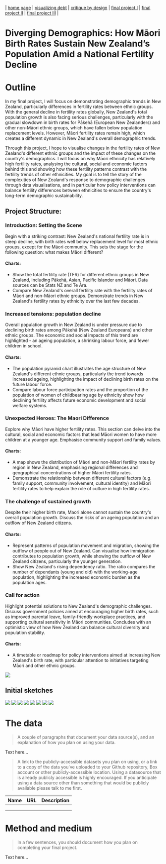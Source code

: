 | [home page](https://cmustudent.github.io/tswd-portfolio-templates/) | [visualizing debt](visualizing-government-debt) | [critique by design](critique-by-design) | [final project I](final-project-part-one) | [final project II](final-project-part-two) | [final project III](final-project-part-three) |

# Diverging Demographics: How Māori Birth Rates Sustain New Zealand’s Population Amid a National Fertility Decline

# Outline
In my final project, I will focus on demonstrating demographic trends in New Zealand, particularly differences in fertility rates between ethnic groups. With the general decline in fertility rates globally, New Zealand's total population growth is also facing serious challenges, particularly with the gradual slowdown in birth rates for Pākehā (European New Zealanders) and other non-Māori ethnic groups, which have fallen below population replacement levels. However, Māori fertility rates remain high, which creates a different dynamic in New Zealand's overall demographic trends.

Through this project, I hope to visualise changes in the fertility rates of New Zealand's different ethnic groups and the impact of these changes on the country's demographics. I will focus on why Māori ethnicity has relatively high fertility rates, analysing the cultural, social and economic factors behind this and showing how these fertility patterns contrast with the fertility trends of other ethnicities. My goal is to tell the story of the complexities of New Zealand's response to demographic challenges through data visualisations, and in particular how policy interventions can balance fertility differences between ethnicities to ensure the country's long-term demographic sustainability.


## Project Structure:
### Introduction: Setting the Scene
Begin with a striking contrast: New Zealand's national fertility rate is in steep decline, with birth rates well below replacement level for most ethnic groups, except for the Māori community. This sets the stage for the following question: what makes Māori different?
#### Charts:
- Show the total fertility rate (TFR) for different ethnic groups in New Zealand, including Pākehā, Asian, Pacific Islander and Māori. Data sources can be Stats NZ and Te Ara.
- Compare New Zealand's overall fertility rate with the fertility rates of Māori and non-Māori ethnic groups. Demonstrate trends in New Zealand's fertility rates by ethnicity over the last few decades.

### Increased tensions: population decline
Overall population growth in New Zealand is under pressure due to declining birth rates among Pākehā (New Zealand Europeans) and other ethnic groups. The economic and social impacts of this trend are highlighted - an ageing population, a shrinking labour force, and fewer children in school.
#### Charts:
- The population pyramid chart illustrates the age structure of New Zealand's different ethnic groups, particularly the trend towards increased ageing, highlighting the impact of declining birth rates on the future labour force.
- Compare labour force participation rates and the proportion of the population of women of childbearing age by ethnicity show how declining fertility affects future economic development and social welfare systems.

### Unexpected Heroes: The Maori Difference
Explore why Māori have higher fertility rates. This section can delve into the cultural, social and economic factors that lead Māori women to have more children at a younger age. Emphasise community support and family values.
#### Charts:
- A map shows the distribution of Māori and non-Māori fertility rates by region in New Zealand, emphasising regional differences and geographical concentrations of higher Māori fertility rates.
- Demonstrate the relationship between different cultural factors (e.g. family support, community involvement, cultural identity) and Māori fertility rates to help explain the role of culture in high fertility rates.

### The challenge of sustained growth
Despite their higher birth rate, Maori alone cannot sustain the country's overall population growth. Discuss the risks of an ageing population and an outflow of New Zealand citizens.
#### Charts:
- Represent patterns of population movement and migration, showing the outflow of people out of New Zealand. Can visualise how immigration contributes to population growth, while showing the outflow of New Zealand citizens, particularly the younger generation.
- Show New Zealand's rising dependency ratio. The ratio compares the number of dependants (young and old) with the working-age population, highlighting the increased economic burden as the population ages.

### Call for action
Highlight potential solutions to New Zealand's demographic challenges. Discuss government policies aimed at encouraging higher birth rates, such as improved parental leave, family-friendly workplace practices, and supporting cultural sensitivity in Māori communities. Concludes with an optimistic view of how New Zealand can balance cultural diversity and population stability.
#### Charts:
- A timetable or roadmap for policy interventions aimed at increasing New Zealand's birth rate, with particular attention to initiatives targeting Māori and other ethnic groups.

<img src="Story Arc.jpg" />

## Initial sketches
<img src="proj_part1_line.jpg" />
<img src="proj_part1_pyramid.jpg" />
<img src="proj_part1_stacked_area.jpg" />
<img src="proj_part1_map.jpg" />
<img src="proj_part1_radar.jpg" />
<img src="proj_part1_sankey.jpg" />
<img src="proj_part1_heatmap.jpg" />
<img src="proj_part1_roadmap.jpg" />


# The data
> A couple of paragraphs that document your data source(s), and an explanation of how you plan on using your data. 

Text here...

> A link to the publicly-accessible datasets you plan on using, or a link to a copy of the data you've uploaded to your Github repository, Box account or other publicly-accessible location. Using a datasource that is already publicly accessible is highly encouraged.  If you anticipate using a data source other than something that would be publicly available please talk to me first. 

| Name | URL | Description |
|------|-----|-------------|
|      |     |             |
|      |     |             |
|      |     |             |

# Method and medium
> In a few sentences, you should document how you plan on completing your final project. 

Text here...
